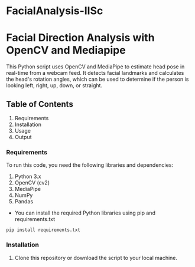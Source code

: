 # FacialAnalysis-IISc

# Facial Direction Analysis with OpenCV and Mediapipe

This Python script uses OpenCV and MediaPipe to estimate head pose in real-time from a webcam feed. It detects facial landmarks and calculates the head's rotation angles, which can be used to determine if the person is looking left, right, up, down, or straight.

## Table of Contents

1. Requirements
2. Installation
3. Usage
4. Output

### Requirements
To run this code, you need the following libraries and dependencies:

1. Python 3.x
2. OpenCV (cv2)
3. MediaPipe
4. NumPy
5. Pandas

- You can install the required Python libraries using pip and requirements.txt
```
pip install requirements.txt
```

### Installation
1. Clone this repository or download the script to your local machine.
```
